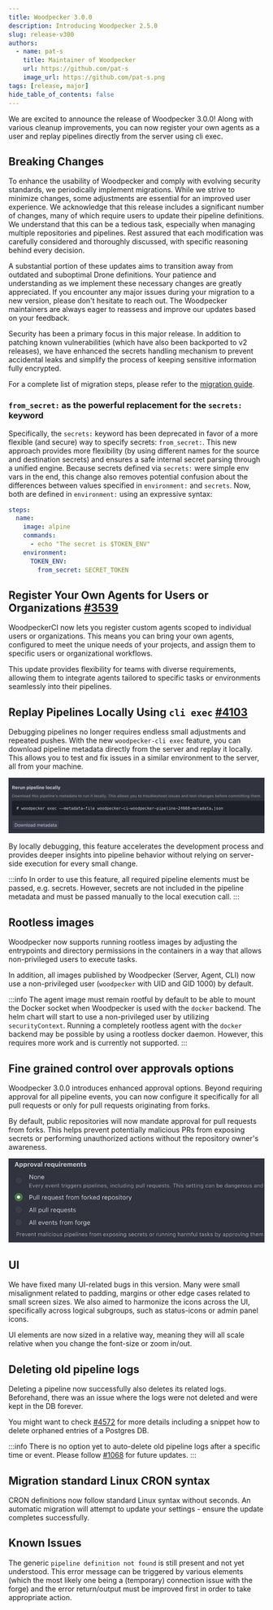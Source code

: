```yaml
---
title: Woodpecker 3.0.0
description: Introducing Woodpecker 2.5.0
slug: release-v300
authors:
  - name: pat-s
    title: Maintainer of Woodpecker
    url: https://github.com/pat-s
    image_url: https://github.com/pat-s.png
tags: [release, major]
hide_table_of_contents: false
---
```


We are excited to announce the release of Woodpecker 3.0.0! Along with various cleanup improvements, you can now register your own agents as a user and replay pipelines directly from the server using cli exec.

<!--truncate-->

## Breaking Changes

To enhance the usability of Woodpecker and comply with evolving security standards, we periodically implement migrations. While we strive to minimize changes, some adjustments are essential for an improved user experience.
We acknowledge that this release includes a significant number of changes, many of which require users to update their pipeline definitions. We understand that this can be a tedious task, especially when managing multiple repositories and pipelines.
Rest assured that each modification was carefully considered and thoroughly discussed, with specific reasoning behind every decision.

A substantial portion of these updates aims to transition away from outdated and suboptimal Drone definitions. Your patience and understanding as we implement these necessary changes are greatly appreciated. If you encounter any major issues during your migration to a new version, please don't hesitate to reach out. The Woodpecker maintainers are always eager to reassess and improve our updates based on your feedback.

Security has been a primary focus in this major release. In addition to patching known vulnerabilities (which have also been backported to v2 releases), we have enhanced the secrets handling mechanism to prevent accidental leaks and simplify the process of keeping sensitive information fully encrypted.

For a complete list of migration steps, please refer to the [migration guide](/migrations).

### `from_secret:` as the powerful replacement for the `secrets:` keyword

Specifically, the `secrets:` keyword has been deprecated in favor of a more flexible (and secure) way to specify secrets: `from_secret:`.
This new approach provides more flexibility (by using different names for the source and destination secrets) and ensures a safe internal secret parsing through a unified engine.
Because secrets defined via `secrets:` were simple env vars in the end, this change also removes potential confusion about the differences between values specified in `environment:` and `secrets`.
Now, both are defined in `environment:` using an expressive syntax:

```yaml
steps:
  name:
    image: alpine
    commands:
      - echo "The secret is $TOKEN_ENV"
    environment:
      TOKEN_ENV:
        from_secret: SECRET_TOKEN
```

## Register Your Own Agents for Users or Organizations [#3539](https://github.com/woodpecker-ci/woodpecker/pull/3539)

WoodpeckerCI now lets you register custom agents scoped to individual users or organizations. This means you can bring your own agents, configured to meet the unique needs of your projects, and assign them to specific users or organizational workflows.

This update provides flexibility for teams with diverse requirements, allowing them to integrate agents tailored to specific tasks or environments seamlessly into their pipelines.

## Replay Pipelines Locally Using `cli exec` [#4103](https://github.com/woodpecker-ci/woodpecker/pull/4103)

Debugging pipelines no longer requires endless small adjustments and repeated pushes. With the new `woodpecker-cli exec` feature, you can download pipeline metadata directly from the server and replay it locally. This allows you to test and fix issues in a similar environment to the server, all from your machine.

![debug-pipelines-option](debug-pipelines.png)

By locally debugging, this feature accelerates the development process and provides deeper insights into pipeline behavior without relying on server-side execution for every small change.

:::info
In order to use this feature, all required pipeline elements must be passed, e.g. secrets.
However, secrets are not included in the pipeline metadata and must be passed manually to the local execution call.
:::

## Rootless images

Woodpecker now supports running rootless images by adjusting the entrypoints and directory permissions in the containers in a way that allows non-privileged users to execute tasks.

In addition, all images published by Woodpecker (Server, Agent, CLI) now use a non-privileged user (`woodpecker` with UID and GID 1000) by default.

:::info
The agent image must remain rootful by default to be able to mount the Docker socket when Woodpecker is used with the `docker` backend.
The helm chart will start to use a non-privileged user by utilizing `securityContext`.
Running a completely rootless agent with the `docker` backend may be possible by using a rootless docker daemon.
However, this requires more work and is currently not supported.
:::

## Fine grained control over approvals options

Woodpecker 3.0.0 introduces enhanced approval options. Beyond requiring approval for all pipeline events, you can now configure it specifically for all pull requests or only for pull requests originating from forks.

By default, public repositories will now mandate approval for pull requests from forks. This helps prevent potentially malicious PRs from exposing secrets or performing unauthorized actions without the repository owner's awareness.

![screenshot of new approval-requirements options](approval-requirements.png)

## UI

We have fixed many UI-related bugs in this version.
Many were small misalignment related to padding, margins or other edge cases related to small screen sizes.
We also aimed to harmonize the icons across the UI, specifically across logical subgroups, such as status-icons or admin panel icons.

UI elements are now sized in a relative way, meaning they will all scale relative when you change the font-size or zoom in/out.

## Deleting old pipeline logs

Deleting a pipeline now successfully also deletes its related logs.
Beforehand, there was an issue where the logs were not deleted and were kept in the DB forever.

You might want to check [#4572](https://github.com/woodpecker-ci/woodpecker/pull/4572) for more details including a snippet how to delete orphaned entries of a Postgres DB.

:::info
There is no option yet to auto-delete old pipeline logs after a specific time or event.
Please follow [#1068](https://github.com/woodpecker-ci/woodpecker/issues/1068) for future updates.
:::

## Migration standard Linux CRON syntax

CRON definitions now follow standard Linux syntax without seconds. An automatic migration will attempt to update your settings - ensure the update completes successfully.

## Known Issues

The generic `pipeline definition not found` is still present and not yet understood.
This error message can be triggered by various elements (which the most likely one being a (temporary) connection issue with the forge) and the error return/output must be improved first in order to take appropriate action.
